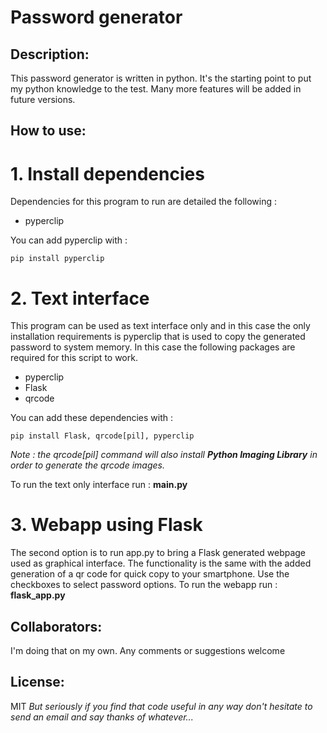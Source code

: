 # Password generator

## Description: 
This password generator is written in python. 
It's the starting point to put my python knowledge to the test.
Many more features will be added in future versions.

## How to use: 
# 1. Install dependencies

Dependencies for this program to run are detailed the following :
- pyperclip

You can add pyperclip with :

``` pip install pyperclip ```

# 2. Text interface
This program can be used as text interface only and in this case the only installation 
requirements is pyperclip that is used to copy the generated password to system memory.
In this case the following packages are required for this script to work.
- pyperclip 
- Flask
- qrcode

You can add these dependencies with :

``` pip install Flask, qrcode[pil], pyperclip ```

*Note : the qrcode[pil] command will also install **Python Imaging Library** 
in order to generate the qrcode images.*

To run the text only interface run : **main.py**

# 3. Webapp using Flask
The second option is to run app.py to bring a Flask generated webpage used as graphical interface.
The functionality is the same with the added generation of a qr code for quick copy to your smartphone.
Use the checkboxes to select password options.
To run the webapp run : **flask_app.py**

## Collaborators: 
I'm doing that on my own. Any comments or suggestions welcome

## License: 
MIT
*But seriously if you find that code useful in any way don't hesitate to send an email and say thanks of whatever...*
